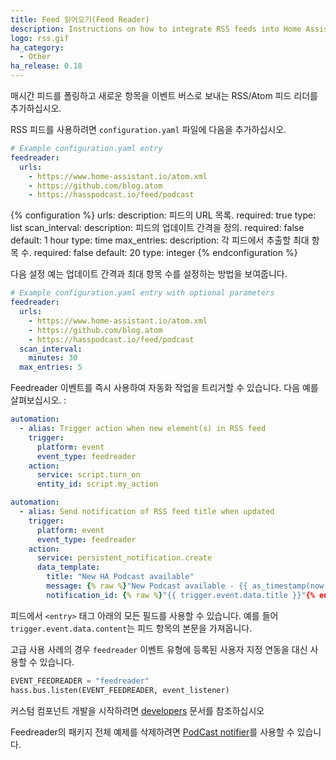 ```yaml
---
title: Feed 읽어오기(Feed Reader)
description: Instructions on how to integrate RSS feeds into Home Assistant.
logo: rss.gif
ha_category:
  - Other
ha_release: 0.18
---
```


매시간 피드를 폴링하고 새로운 항목을 이벤트 버스로 보내는 RSS/Atom 피드 리더를 추가하십시오.

RSS 피드를 사용하려면 `configuration.yaml` 파일에 다음을 추가하십시오.

```yaml
# Example configuration.yaml entry
feedreader:
  urls:
    - https://www.home-assistant.io/atom.xml
    - https://github.com/blog.atom
    - https://hasspodcast.io/feed/podcast
```

{% configuration %}
  urls:
    description: 피드의 URL 목록.
    required: true
    type: list
  scan_interval:
    description: 피드의 업데이트 간격을 정의.
    required: false
    default: 1 hour
    type: time
  max_entries:
    description: 각 피드에서 추출할 최대 항목 수.
    required: false
    default: 20
    type: integer
{% endconfiguration %}

다음 설정 예는 업데이트 간격과 최대 항목 수를 설정하는 방법을 보여줍니다.

```yaml
# Example configuration.yaml entry with optional parameters
feedreader:
  urls:
    - https://www.home-assistant.io/atom.xml
    - https://github.com/blog.atom
    - https://hasspodcast.io/feed/podcast
  scan_interval:
    minutes: 30
  max_entries: 5
```

Feedreader 이벤트를 즉시 사용하여 자동화 작업을 트리거할 수 있습니다. 다음 예를 살펴보십시오. :

```yaml
automation:
  - alias: Trigger action when new element(s) in RSS feed
    trigger:
      platform: event
      event_type: feedreader
    action:
      service: script.turn_on
      entity_id: script.my_action
```

```yaml
automation:
  - alias: Send notification of RSS feed title when updated
    trigger:
      platform: event
      event_type: feedreader
    action:
      service: persistent_notification.create
      data_template:
        title: "New HA Podcast available"
        message: {% raw %}"New Podcast available - {{ as_timestamp(now()) | timestamp_custom('%I:%M:%S %p %d%b%Y', true) }}"{% endraw %}
        notification_id: {% raw %}"{{ trigger.event.data.title }}"{% endraw %}
```

피드에서 `<entry>` 태그 아래의 모든 필드를 사용할 수 있습니다. 예를 들어 `trigger.event.data.content`는 피드 항목의 본문을 가져옵니다.

고급 사용 사례의 경우 `feedreader` 이벤트 유형에 등록된 사용자 지정 연동을 대신 사용할 수 있습니다.

```python
EVENT_FEEDREADER = "feedreader"
hass.bus.listen(EVENT_FEEDREADER, event_listener)
```

커스텀 컴포넌트 개발을 시작하려면 [developers](/developers) 문서를 참조하십시오

Feedreader의 패키지 전체 예제를 삭제하려면 [PodCast notifier](https://github.com/CCOSTAN/Home-AssistantConfig/blob/master/config/packages/hasspodcast.yaml)를 사용할 수 있습니다.